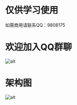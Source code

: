 <!--
 * @Author: winsonxu winsonxu@outlook.com
 * @Date: 2022-08-07 00:59:05
 * @LastEditors: winsonxu winsonxu@outlook.com
 * @LastEditTime: 2022-08-15 18:00:20
 * @Description: 
 * 
 * Copyright (c) 2022 by norait, All Rights Reserved. 
-->
# 仅供学习使用
 如需商用请联系QQ：9808175
# 欢迎加入QQ群聊
![alt](https://gitee.com/norait/norashop-nest/raw/main/docs/qq-group.jpg)
# 架构图
![alt](https://gitee.com/norait/norashop-nest/raw/main/docs/architecture.png)
